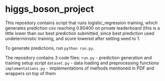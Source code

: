 # higgs_boson_project

This repository contains script that runs logistic_regression training,
which generates prediction csv reaching 0.80400 on private leaderboard
(this is a little lower than our best prediction submitted, since best
prediction used undeterministic training, and score lowered after setting
seed to 1.

To generate predictions, run `python run.py`.

The repository contains 3 code files:
`run.py` - prediction generation and training setup script
`dataset.py` - data loading and preprocessing functions
`implementations.py` - implementations of methods mentioned in PDF and wrappers on top of them
